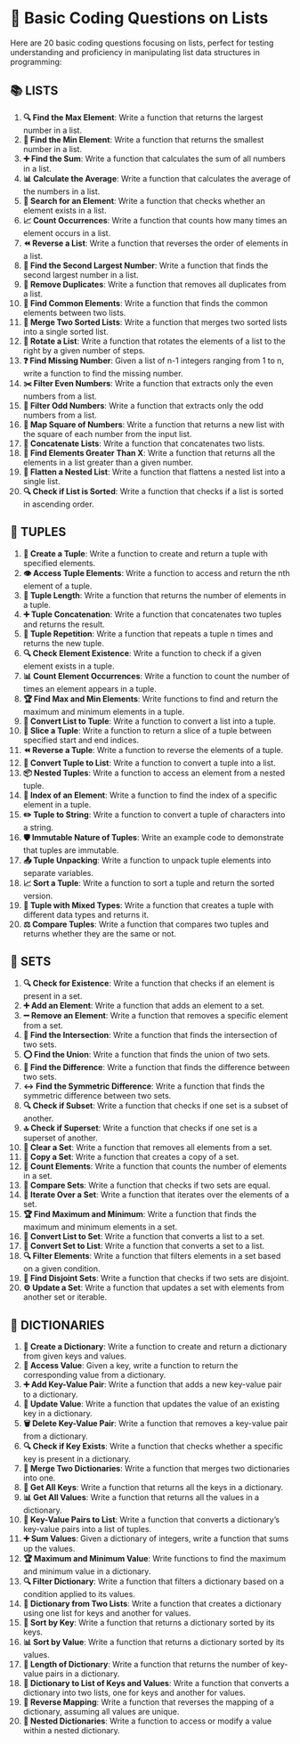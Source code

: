 # 📝 Basic Coding Questions on Lists

Here are 20 basic coding questions focusing on lists, perfect for testing understanding and proficiency in manipulating list data structures in programming:

## 📚 LISTS

1. **🔍 Find the Max Element**: Write a function that returns the largest number in a list.
2. **🔎 Find the Min Element**: Write a function that returns the smallest number in a list.
3. **➕ Find the Sum**: Write a function that calculates the sum of all numbers in a list.
4. **📊 Calculate the Average**: Write a function that calculates the average of the numbers in a list.
5. **🔹 Search for an Element**: Write a function that checks whether an element exists in a list.
6. **📈 Count Occurrences**: Write a function that counts how many times an element occurs in a list.
7. **⏪ Reverse a List**: Write a function that reverses the order of elements in a list.
8. **🥈 Find the Second Largest Number**: Write a function that finds the second largest number in a list.
9. **🚫 Remove Duplicates**: Write a function that removes all duplicates from a list.
10. **🤝 Find Common Elements**: Write a function that finds the common elements between two lists.
11. **🔗 Merge Two Sorted Lists**: Write a function that merges two sorted lists into a single sorted list.
12. **🔄 Rotate a List**: Write a function that rotates the elements of a list to the right by a given number of steps.
13. **❓ Find Missing Number**: Given a list of n-1 integers ranging from 1 to n, write a function to find the missing number.
14. **✂️ Filter Even Numbers**: Write a function that extracts only the even numbers from a list.
15. **🧩 Filter Odd Numbers**: Write a function that extracts only the odd numbers from a list.
16. **📏 Map Square of Numbers**: Write a function that returns a new list with the square of each number from the input list.
17. **🔀 Concatenate Lists**: Write a function that concatenates two lists.
18. **📏 Find Elements Greater Than X**: Write a function that returns all the elements in a list greater than a given number.
19. **📐 Flatten a Nested List**: Write a function that flattens a nested list into a single list.
20. **🔍 Check if List is Sorted**: Write a function that checks if a list is sorted in ascending order.

## 🧩 TUPLES

1. **🔨 Create a Tuple**: Write a function to create and return a tuple with specified elements.
2. **👁️ Access Tuple Elements**: Write a function to access and return the nth element of a tuple.
3. **📏 Tuple Length**: Write a function that returns the number of elements in a tuple.
4. **➕ Tuple Concatenation**: Write a function that concatenates two tuples and returns the result.
5. **🔁 Tuple Repetition**: Write a function that repeats a tuple n times and returns the new tuple.
6. **🔍 Check Element Existence**: Write a function to check if a given element exists in a tuple.
7. **📊 Count Element Occurrences**: Write a function to count the number of times an element appears in a tuple.
8. **🏆 Find Max and Min Elements**: Write functions to find and return the maximum and minimum elements in a tuple.
9. **🔄 Convert List to Tuple**: Write a function to convert a list into a tuple.
10. **🔪 Slice a Tuple**: Write a function to return a slice of a tuple between specified start and end indices.
11. **⏪ Reverse a Tuple**: Write a function to reverse the elements of a tuple.
12. **🔄 Convert Tuple to List**: Write a function to convert a tuple into a list.
13. **📦 Nested Tuples**: Write a function to access an element from a nested tuple.
14. **🔢 Index of an Element**: Write a function to find the index of a specific element in a tuple.
15. **✏️ Tuple to String**: Write a function to convert a tuple of characters into a string.
16. **🛡️ Immutable Nature of Tuples**: Write an example code to demonstrate that tuples are immutable.
17. **📤 Tuple Unpacking**: Write a function to unpack tuple elements into separate variables.
18. **📈 Sort a Tuple**: Write a function to sort a tuple and return the sorted version.
19. **📝 Tuple with Mixed Types**: Write a function that creates a tuple with different data types and returns it.
20. **⚖️ Compare Tuples**: Write a function that compares two tuples and returns whether they are the same or not.

## 🧱 SETS

1. **🔍 Check for Existence**: Write a function that checks if an element is present in a set.
2. **➕ Add an Element**: Write a function that adds an element to a set.
3. **➖ Remove an Element**: Write a function that removes a specific element from a set.
4. **🤝 Find the Intersection**: Write a function that finds the intersection of two sets.
5. **⭕ Find the Union**: Write a function that finds the union of two sets.
6. **🔪 Find the Difference**: Write a function that finds the difference between two sets.
7. **↔️ Find the Symmetric Difference**: Write a function that finds the symmetric difference between two sets.
8. **🔍 Check if Subset**: Write a function that checks if one set is a subset of another.
9. **🔝 Check if Superset**: Write a function that checks if one set is a superset of another.
10. **🧹 Clear a Set**: Write a function that removes all elements from a set.
11. **📑 Copy a Set**: Write a function that creates a copy of a set.
12. **🔢 Count Elements**: Write a function that counts the number of elements in a set.
13. **🤔 Compare Sets**: Write a function that checks if two sets are equal.
14. **🔄 Iterate Over a Set**: Write a function that iterates over the elements of a set.
15. **🏆 Find Maximum and Minimum**: Write a function that finds the maximum and minimum elements in a set.
16. **🔄 Convert List to Set**: Write a function that converts a list to a set.
17. **🔄 Convert Set to List**: Write a function that converts a set to a list.
18. **🔍 Filter Elements**: Write a function that filters elements in a set based on a given condition.
19. **🚫 Find Disjoint Sets**: Write a function that checks if two sets are disjoint.
20. **⚙️ Update a Set**: Write a function that updates a set with elements from another set or iterable.

## 📕 DICTIONARIES

1. **📄 Create a Dictionary**: Write a function to create and return a dictionary from given keys and values.
2. **🔑 Access Value**: Given a key, write a function to return the corresponding value from a dictionary.
3. **➕ Add Key-Value Pair**: Write a function that adds a new key-value pair to a dictionary.
4. **🔄 Update Value**: Write a function that updates the value of an existing key in a dictionary.
5. **🗑 Delete Key-Value Pair**: Write a function that removes a key-value pair from a dictionary.
6. **🔍 Check if Key Exists**: Write a function that checks whether a specific key is present in a dictionary.
7. **🤝 Merge Two Dictionaries**: Write a function that merges two dictionaries into one.
8. **🔑 Get All Keys**: Write a function that returns all the keys in a dictionary.
9. **📊 Get All Values**: Write a function that returns all the values in a dictionary.
10. **📜 Key-Value Pairs to List**: Write a function that converts a dictionary’s key-value pairs into a list of tuples.
11. **➕ Sum Values**: Given a dictionary of integers, write a function that sums up the values.
12. **🏆 Maximum and Minimum Value**: Write functions to find the maximum and minimum value in a dictionary.
13. **🔍 Filter Dictionary**: Write a function that filters a dictionary based on a condition applied to its values.
14. **🔧 Dictionary from Two Lists**: Write a function that creates a dictionary using one list for keys and another for values.
15. **🔢 Sort by Key**: Write a function that returns a dictionary sorted by its keys.
16. **📊 Sort by Value**: Write a function that returns a dictionary sorted by its values.
17. **🔢 Length of Dictionary**: Write a function that returns the number of key-value pairs in a dictionary.
18. **📜 Dictionary to List of Keys and Values**: Write a function that converts a dictionary into two lists, one for keys and another for values.
19. **🔄 Reverse Mapping**: Write a function that reverses the mapping of a dictionary, assuming all values are unique.
20. **📂 Nested Dictionaries**: Write a function to access or modify a value within a nested dictionary.
